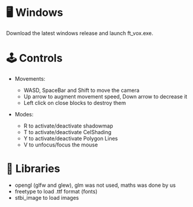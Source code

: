 # :desktop_computer: Windows

Download the latest windows release and launch ft_vox.exe.

# :joystick: Controls

* Movements:
  * WASD, SpaceBar and Shift to move the camera
  * Up arrow to augment movement speed, Down arrow to decrease it
  * Left click on close blocks to destroy them

* Modes:
  * R to activate/deactivate shadowmap
  * T to activate/deactivate CelShading
  * Y to activate/deactivate Polygon Lines
  * V to unfocus/focus the mouse

# :book: Libraries

* opengl (glfw and glew), glm was not used, maths was done by us
* freetype to load .ttf format (fonts)
* stbi_image to load images
